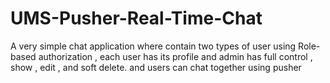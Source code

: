# UMS-Pusher-Real-Time-Chat
A very simple chat application where contain two types of user using Role-based authorization , each user has its profile and admin has full control , show , edit , and soft delete. and users can chat together using pusher
